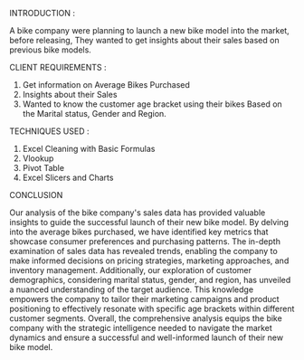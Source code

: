 
 
INTRODUCTION : 

A bike company were planning to launch a new bike model into the market, before releasing, They wanted to get insights about their sales based on previous bike models.


CLIENT REQUIREMENTS :

1.	Get information on Average Bikes Purchased
2.	Insights about their Sales
3.	Wanted to know the customer age bracket using their bikes Based on the Marital status, Gender and Region.


TECHNIQUES USED :
1. Excel Cleaning with Basic Formulas
2. Vlookup
3. Pivot Table
4. Excel Slicers and Charts



CONCLUSION

Our analysis of the bike company's sales data has provided valuable insights to guide the successful launch of their new bike model. By delving into the average bikes purchased, we have identified key metrics that showcase consumer preferences and purchasing patterns. The in-depth examination of sales data has revealed trends, enabling the company to make informed decisions on pricing strategies, marketing approaches, and inventory management. Additionally, our exploration of customer demographics, considering marital status, gender, and region, has unveiled a nuanced understanding of the target audience. This knowledge empowers the company to tailor their marketing campaigns and product positioning to effectively resonate with specific age brackets within different customer segments. Overall, the comprehensive analysis equips the bike company with the strategic intelligence needed to navigate the market dynamics and ensure a successful and well-informed launch of their new bike model.


